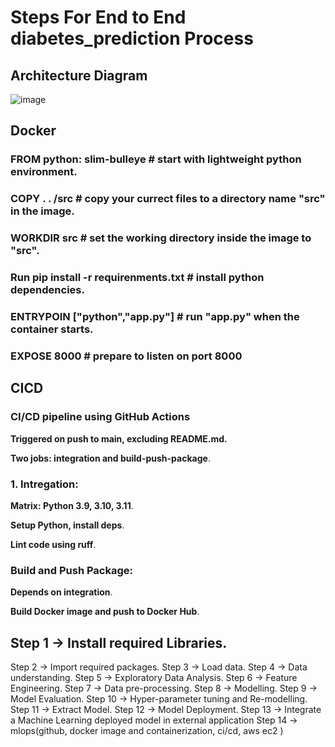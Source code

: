 # **Steps For End to End diabetes_prediction Process**
## Architecture Diagram 

![image](https://github.com/user-attachments/assets/eaae1f0e-52e4-4e99-b481-fe5cc9072137)

## Docker 


### FROM python: slim-bulleye  # start with lightweight python environment. ###
### COPY . . /src              # copy your currect files to a directory name "src" in the image. ###
### WORKDIR src                # set the working directory inside the image to "src". ###
### Run pip install -r requirenments.txt # install python dependencies. ###
### ENTRYPOIN ["python","app.py"] # run "app.py" when the container starts. ###
### EXPOSE 8000 # prepare to listen on port 8000 ###

## CICD ##


### CI/CD pipeline using GitHub Actions ###
**Triggered on push to main, excluding README.md.**

**Two jobs: integration and build-push-package**.

### 1. Intregation: ###
**Matrix: Python 3.9, 3.10, 3.11**.

**Setup Python, install deps**.

**Lint code using ruff**.

### Build and Push Package: ###

**Depends on integration**.

**Build Docker image and push to Docker Hub**.



## Step 1 -> Install required Libraries.
Step 2 -> Import required packages.
Step 3 -> Load data.
Step 4 -> Data understanding.
Step 5 -> Exploratory Data Analysis.
Step 6 -> Feature Engineering.
Step 7 -> Data pre-processing.
Step 8 -> Modelling.
Step 9 -> Model Evaluation.
Step 10 -> Hyper-parameter tuning and Re-modelling.
Step 11 -> Extract Model.
Step 12 -> Model Deployment.
Step 13 -> Integrate a Machine Learning deployed model in external application
Step 14 -> mlops(github, docker image and containerization, ci/cd, aws ec2 )
